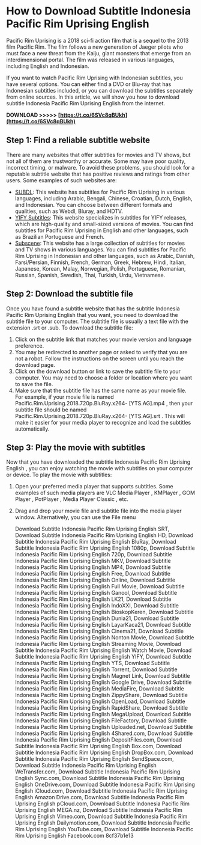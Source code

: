 # How to Download Subtitle Indonesia Pacific Rim Uprising English
 
Pacific Rim Uprising is a 2018 sci-fi action film that is a sequel to the 2013 film Pacific Rim. The film follows a new generation of Jaeger pilots who must face a new threat from the Kaiju, giant monsters that emerge from an interdimensional portal. The film was released in various languages, including English and Indonesian.
 
If you want to watch Pacific Rim Uprising with Indonesian subtitles, you have several options. You can either find a DVD or Blu-ray that has Indonesian subtitles included, or you can download the subtitles separately from online sources. In this article, we will show you how to download subtitle Indonesia Pacific Rim Uprising English from the internet.
 
**DOWNLOAD &gt;&gt;&gt;&gt;&gt; [https://t.co/6SVc8qBUkh](https://t.co/6SVc8qBUkh)**


 
## Step 1: Find a reliable subtitle website
 
There are many websites that offer subtitles for movies and TV shows, but not all of them are trustworthy or accurate. Some may have poor quality, incorrect timing, or malware. To avoid these problems, you should look for a reputable subtitle website that has positive reviews and ratings from other users. Some examples of such websites are:
 
- [SUBDL](https://subdl.com/s/subtitle/sd1106/pacific-rim-uprising): This website has subtitles for Pacific Rim Uprising in various languages, including Arabic, Bengali, Chinese, Croatian, Dutch, English, and Indonesian. You can choose between different formats and qualities, such as Webdl, Bluray, and HDTV.
- [YIFY Subtitles](https://yifysubtitles.ch/movie-imdb/tt2557478): This website specializes in subtitles for YIFY releases, which are high-quality and small-sized versions of movies. You can find subtitles for Pacific Rim Uprising in English and other languages, such as Brazilian Portuguese and French.
- [Subscene](https://subscene.com/subtitles/pacific-rim-uprising): This website has a large collection of subtitles for movies and TV shows in various languages. You can find subtitles for Pacific Rim Uprising in Indonesian and other languages, such as Arabic, Danish, Farsi/Persian, Finnish, French, German, Greek, Hebrew, Hindi, Italian, Japanese, Korean, Malay, Norwegian, Polish, Portuguese, Romanian, Russian, Spanish, Swedish, Thai, Turkish, Urdu, Vietnamese.

## Step 2: Download the subtitle file
 
Once you have found a subtitle website that has the subtitle Indonesia Pacific Rim Uprising English that you want, you need to download the subtitle file to your computer. The subtitle file is usually a text file with the extension .srt or .sub. To download the subtitle file:

1. Click on the subtitle link that matches your movie version and language preference.
2. You may be redirected to another page or asked to verify that you are not a robot. Follow the instructions on the screen until you reach the download page.
3. Click on the download button or link to save the subtitle file to your computer. You may need to choose a folder or location where you want to save the file.
4. Make sure that the subtitle file has the same name as your movie file. For example, if your movie file is named Pacific.Rim.Uprising.2018.720p.BluRay.x264- [YTS.AG].mp4 , then your subtitle file should be named Pacific.Rim.Uprising.2018.720p.BluRay.x264- [YTS.AG].srt . This will make it easier for your media player to recognize and load the subtitles automatically.

## Step 3: Play the movie with subtitles
 
Now that you have downloaded the subtitle Indonesia Pacific Rim Uprising English , you can enjoy watching the movie with subtitles on your computer or device. To play the movie with subtitles:

1. Open your preferred media player that supports subtitles. Some examples of such media players are VLC Media Player , KMPlayer , GOM Player , PotPlayer , Media Player Classic , etc.
2. Drag and drop your movie file and subtitle file into the media player window. Alternatively, you can use the File menu

    Download Subtitle Indonesia Pacific Rim Uprising English SRT,  Download Subtitle Indonesia Pacific Rim Uprising English HD,  Download Subtitle Indonesia Pacific Rim Uprising English BluRay,  Download Subtitle Indonesia Pacific Rim Uprising English 1080p,  Download Subtitle Indonesia Pacific Rim Uprising English 720p,  Download Subtitle Indonesia Pacific Rim Uprising English MKV,  Download Subtitle Indonesia Pacific Rim Uprising English MP4,  Download Subtitle Indonesia Pacific Rim Uprising English Free,  Download Subtitle Indonesia Pacific Rim Uprising English Online,  Download Subtitle Indonesia Pacific Rim Uprising English Full Movie,  Download Subtitle Indonesia Pacific Rim Uprising English Ganool,  Download Subtitle Indonesia Pacific Rim Uprising English LK21,  Download Subtitle Indonesia Pacific Rim Uprising English IndoXXI,  Download Subtitle Indonesia Pacific Rim Uprising English BioskopKeren,  Download Subtitle Indonesia Pacific Rim Uprising English Dunia21,  Download Subtitle Indonesia Pacific Rim Uprising English LayarKaca21,  Download Subtitle Indonesia Pacific Rim Uprising English Cinema21,  Download Subtitle Indonesia Pacific Rim Uprising English Nonton Movie,  Download Subtitle Indonesia Pacific Rim Uprising English Streaming Movie,  Download Subtitle Indonesia Pacific Rim Uprising English Watch Movie,  Download Subtitle Indonesia Pacific Rim Uprising English YIFY,  Download Subtitle Indonesia Pacific Rim Uprising English YTS,  Download Subtitle Indonesia Pacific Rim Uprising English Torrent,  Download Subtitle Indonesia Pacific Rim Uprising English Magnet Link,  Download Subtitle Indonesia Pacific Rim Uprising English Google Drive,  Download Subtitle Indonesia Pacific Rim Uprising English MediaFire,  Download Subtitle Indonesia Pacific Rim Uprising English ZippyShare,  Download Subtitle Indonesia Pacific Rim Uprising English OpenLoad,  Download Subtitle Indonesia Pacific Rim Uprising English RapidShare,  Download Subtitle Indonesia Pacific Rim Uprising English MegaUpload,  Download Subtitle Indonesia Pacific Rim Uprising English FileFactory,  Download Subtitle Indonesia Pacific Rim Uprising English Uploaded.net,  Download Subtitle Indonesia Pacific Rim Uprising English 4Shared.com,  Download Subtitle Indonesia Pacific Rim Uprising English DepositFiles.com,  Download Subtitle Indonesia Pacific Rim Uprising English Box.com,  Download Subtitle Indonesia Pacific Rim Uprising English DropBox.com,  Download Subtitle Indonesia Pacific Rim Uprising English SendSpace.com,  Download Subtitle Indonesia Pacific Rim Uprising English WeTransfer.com,  Download Subtitle Indonesia Pacific Rim Uprising English Sync.com,  Download Subtitle Indonesia Pacific Rim Uprising English OneDrive.com,  Download Subtitle Indonesia Pacific Rim Uprising English iCloud.com,  Download Subtitle Indonesia Pacific Rim Uprising English Amazon Drive.com,  Download Subtitle Indonesia Pacific Rim Uprising English pCloud.com,  Download Subtitle Indonesia Pacific Rim Uprising English MEGA.nz,  Download Subtitle Indonesia Pacific Rim Uprising English Vimeo.com,  Download Subtitle Indonesia Pacific Rim Uprising English Dailymotion.com,  Download Subtitle Indonesia Pacific Rim Uprising English YouTube.com,  Download Subtitle Indonesia Pacific Rim Uprising English Facebook.com
 8cf37b1e13



